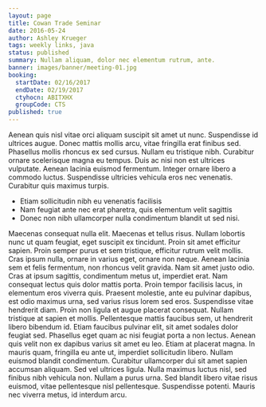 ```yaml
---
layout: page
title: Cowan Trade Seminar
date: 2016-05-24
author: Ashley Krueger
tags: weekly links, java
status: published
summary: Nullam aliquam, dolor nec elementum rutrum, ante.
banner: images/banner/meeting-01.jpg
booking:
  startDate: 02/16/2017
  endDate: 02/19/2017
  ctyhocn: ABITXHX
  groupCode: CTS
published: true
---
```

Aenean quis nisl vitae orci aliquam suscipit sit amet ut nunc. Suspendisse id ultrices augue. Donec mattis mollis arcu, vitae fringilla erat finibus sed. Phasellus mollis rhoncus ex sed cursus. Nullam eu tristique nibh. Curabitur ornare scelerisque magna eu tempus. Duis ac nisi non est ultrices vulputate. Aenean lacinia euismod fermentum. Integer ornare libero a commodo luctus. Suspendisse ultricies vehicula eros nec venenatis. Curabitur quis maximus turpis.

* Etiam sollicitudin nibh eu venenatis facilisis
* Nam feugiat ante nec erat pharetra, quis elementum velit sagittis
* Donec non nibh ullamcorper nulla condimentum blandit ut sed nisi.

Maecenas consequat nulla elit. Maecenas et tellus risus. Nullam lobortis nunc ut quam feugiat, eget suscipit ex tincidunt. Proin sit amet efficitur sapien. Proin semper purus et sem tristique, efficitur rutrum velit mollis. Cras ipsum nulla, ornare in varius eget, ornare non neque. Aenean lacinia sem et felis fermentum, non rhoncus velit gravida. Nam sit amet justo odio. Cras at ipsum sagittis, condimentum metus ut, imperdiet erat. Nam consequat lectus quis dolor mattis porta. Proin tempor facilisis lacus, in elementum eros viverra quis. Praesent molestie, ante eu pulvinar dapibus, est odio maximus urna, sed varius risus lorem sed eros. Suspendisse vitae hendrerit diam. Proin non ligula et augue placerat consequat. Nullam tristique at sapien et mollis. Pellentesque mattis faucibus sem, ut hendrerit libero bibendum id.
Etiam faucibus pulvinar elit, sit amet sodales dolor feugiat sed. Phasellus eget quam ac nisi feugiat porta a non lectus. Aenean quis velit non ex dapibus varius sit amet eu leo. Etiam at placerat magna. In mauris quam, fringilla eu ante ut, imperdiet sollicitudin libero. Nullam euismod blandit condimentum. Curabitur ullamcorper dui sit amet sapien accumsan aliquam. Sed vel ultrices ligula. Nulla maximus luctus nisl, sed finibus nibh vehicula non. Nullam a purus urna. Sed blandit libero vitae risus euismod, vitae pellentesque nisl pellentesque. Suspendisse potenti. Mauris nec viverra metus, id interdum arcu.
